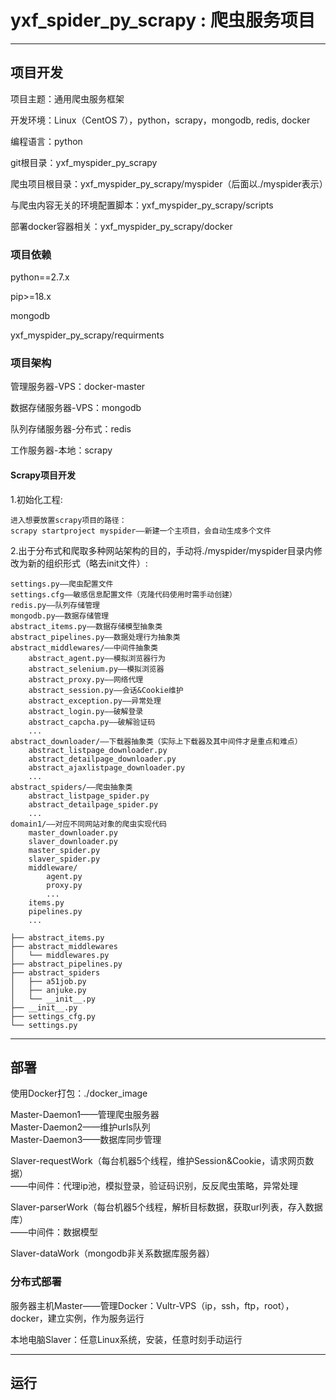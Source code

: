 yxf_spider_py_scrapy : 爬虫服务项目
=========================================================

------------

## 项目开发

项目主题：通用爬虫服务框架  

开发环境：Linux（CentOS 7），python，scrapy，mongodb, redis, docker  

编程语言：python  

git根目录：yxf_myspider_py_scrapy  

爬虫项目根目录：yxf_myspider_py_scrapy/myspider（后面以./myspider表示）  

与爬虫内容无关的环境配置脚本：yxf_myspider_py_scrapy/scripts  

部署docker容器相关：yxf_myspider_py_scrapy/docker  

### 项目依赖  

python==2.7.x  

pip>=18.x  

mongodb  

yxf_myspider_py_scrapy/requirments  

### 项目架构

管理服务器-VPS：docker-master  

数据存储服务器-VPS：mongodb  

队列存储服务器-分布式：redis  

工作服务器-本地：scrapy  

#### Scrapy项目开发  

1.初始化工程:  

	进入想要放置scrapy项目的路径：
	scrapy startproject myspider——新建一个主项目，会自动生成多个文件

2.出于分布式和爬取多种网站架构的目的，手动将./myspider/myspider目录内修改为新的组织形式（略去init文件）:  

	settings.py——爬虫配置文件
	settings.cfg——敏感信息配置文件（克隆代码使用时需手动创建）
	redis.py——队列存储管理
	mongodb.py——数据存储管理
	abstract_items.py——数据存储模型抽象类
	abstract_pipelines.py——数据处理行为抽象类
	abstract_middlewares/——中间件抽象类
	    abstract_agent.py——模拟浏览器行为
	    abstract_selenium.py——模拟浏览器
	    abstract_proxy.py——网络代理
	    abstract_session.py——会话&Cookie维护
	    abstract_exception.py——异常处理
	    abstract_login.py——破解登录
	    abstract_capcha.py——破解验证码
	    ...
	abstract_downloader/——下载器抽象类（实际上下载器及其中间件才是重点和难点）
	    abstract_listpage_downloader.py
	    abstract_detailpage_downloader.py
	    abstract_ajaxlistpage_downloader.py
	    ...
	abstract_spiders/——爬虫抽象类
	    abstract_listpage_spider.py
	    abstract_detailpage_spider.py
	    ...
	domain1/——对应不同网站对象的爬虫实现代码
	    master_downloader.py
	    slaver_downloader.py
	    master_spider.py
	    slaver_spider.py
	    middleware/
	        agent.py
	        proxy.py
	        ...
	    items.py
	    pipelines.py
	    ...

	├── abstract_items.py
	├── abstract_middlewares
	│   └── middlewares.py
	├── abstract_pipelines.py
	├── abstract_spiders
	│   ├── a51job.py
	│   ├── anjuke.py
	│   └── __init__.py
	├── __init__.py
	├── settings_cfg.py
	└── settings.py



------------

## 部署

使用Docker打包：./docker_image  

Master-Daemon1——管理爬虫服务器  
Master-Daemon2——维护urls队列  
Master-Daemon3——数据库同步管理  

Slaver-requestWork（每台机器5个线程，维护Session&Cookie，请求网页数据）  
——中间件：代理ip池，模拟登录，验证码识别，反反爬虫策略，异常处理  

Slaver-parserWork（每台机器5个线程，解析目标数据，获取url列表，存入数据库）  
——中间件：数据模型  

Slaver-dataWork（mongodb非关系数据库服务器）  

### 分布式部署

服务器主机Master——管理Docker：Vultr-VPS（ip，ssh，ftp，root），docker，建立实例，作为服务运行  

本地电脑Slaver：任意Linux系统，安装，任意时刻手动运行  

------------

## 运行
